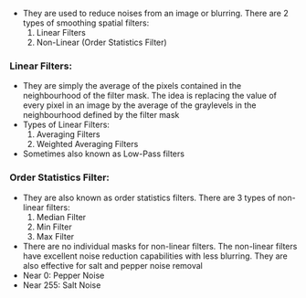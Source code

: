 - They are used to reduce noises from an image or blurring. There are 2 types of smoothing spatial filters:
	1. Linear Filters
	2. Non-Linear (Order Statistics Filter)

### Linear Filters:
- They are simply the average of the pixels contained in the neighbourhood of the filter mask. The idea is replacing the value of every pixel in an image by the average of the graylevels in the neighbourhood defined by the filter mask
- Types of Linear Filters:
	1. Averaging Filters
	2. Weighted Averaging Filters
- Sometimes also known as Low-Pass filters

### Order Statistics Filter:
- They are also known as order statistics filters. There are 3 types of non-linear filters:
	1. Median Filter
	2. Min Filter
	3. Max Filter
- There are no individual masks for non-linear filters. The non-linear filters have excellent noise reduction capabilities with less blurring. They are also effective for salt and pepper noise removal
- Near 0: Pepper Noise
- Near 255: Salt Noise
